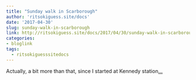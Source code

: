 ```yaml
---
title: "Sunday walk in Scarborough"
author: 'ritsokiguess.site/docs'
date: '2017-04-30'
slug: sunday-walk-in-scarborough
link: http://ritsokiguess.site/docs/2017/04/30/sunday-walk-in-scarborough/
categories:
- bloglink
tags:
  - ritsokiguesssitedocs
---
```


Actually, a bit more than that, since I started at Kennedy station[... <i class="fas fa-external-link-alt"></i>](http://ritsokiguess.site/docs/2017/04/30/sunday-walk-in-scarborough/)

